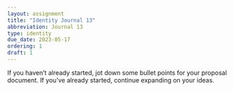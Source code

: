 ```yaml
---
layout: assignment
title: "Identity Journal 13"
abbreviation: Journal 13
type: identity
due_date: 2023-05-17
ordering: 1
draft: 1
---
```


If you haven’t already started, jot down some bullet points for your proposal document. If you’ve already started, continue expanding on your ideas.
